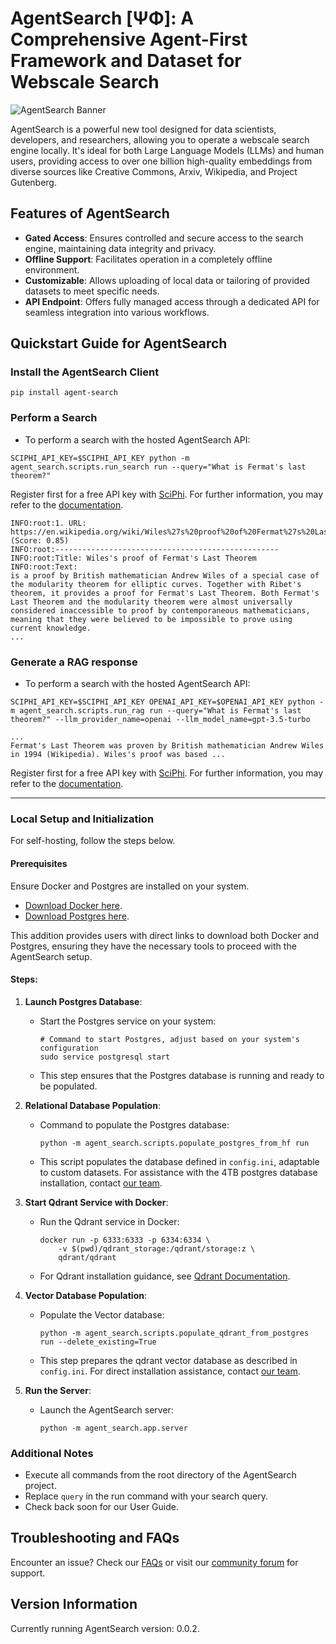 # AgentSearch [ΨΦ]: A Comprehensive Agent-First Framework and Dataset for Webscale Search

![AgentSearch Banner](https://github.com/SciPhi-AI/agent-search/assets/68796651/56268e41-130f-4d2f-ba22-b565f7642713)

AgentSearch is a powerful new tool designed for data scientists, developers, and researchers, allowing you to operate a webscale search engine locally. It's ideal for both Large Language Models (LLMs) and human users, providing access to over one billion high-quality embeddings from diverse sources like Creative Commons, Arxiv, Wikipedia, and Project Gutenberg.

## Features of AgentSearch

- **Gated Access**: Ensures controlled and secure access to the search engine, maintaining data integrity and privacy.
- **Offline Support**: Facilitates operation in a completely offline environment.
- **Customizable**: Allows uploading of local data or tailoring of provided datasets to meet specific needs.
- **API Endpoint**: Offers fully managed access through a dedicated API for seamless integration into various workflows.

## Quickstart Guide for AgentSearch

### Install the AgentSearch Client

```shell
pip install agent-search
```

### Perform a Search

- To perform a search with the hosted AgentSearch API:

```shell
SCIPHI_API_KEY=$SCIPHI_API_KEY python -m agent_search.scripts.run_search run --query="What is Fermat's last theorem?"
```

Register first for a free API key with [SciPhi](https://www.sciphi.ai/). For further information, you may refer to the [documentation](https://agent-search.readthedocs.io/en/latest/).

```output
INFO:root:1. URL: https://en.wikipedia.org/wiki/Wiles%27s%20proof%20of%20Fermat%27s%20Last%20Theorem (Score: 0.85)
INFO:root:--------------------------------------------------
INFO:root:Title: Wiles's proof of Fermat's Last Theorem
INFO:root:Text:
is a proof by British mathematician Andrew Wiles of a special case of the modularity theorem for elliptic curves. Together with Ribet's theorem, it provides a proof for Fermat's Last Theorem. Both Fermat's Last Theorem and the modularity theorem were almost universally considered inaccessible to proof by contemporaneous mathematicians, meaning that they were believed to be impossible to prove using current knowledge.
...
```

### Generate a RAG response

- To perform a search with the hosted AgentSearch API:

```shell
SCIPHI_API_KEY=$SCIPHI_API_KEY OPENAI_API_KEY=$OPENAI_API_KEY python -m agent_search.scripts.run_rag run --query="What is Fermat's last theorem?" --llm_provider_name=openai --llm_model_name=gpt-3.5-turbo
```

```output
...
Fermat's Last Theorem was proven by British mathematician Andrew Wiles in 1994 (Wikipedia). Wiles's proof was based ...
```

Register first for a free API key with [SciPhi](https://www.sciphi.ai/). For further information, you may refer to the [documentation](https://agent-search.readthedocs.io/en/latest/).

---


### Local Setup and Initialization

For self-hosting, follow the steps below.

#### Prerequisites

Ensure Docker and Postgres are installed on your system. 
- [Download Docker here](https://www.docker.com/).
- [Download Postgres here](https://www.postgresql.org/download/).

This addition provides users with direct links to download both Docker and Postgres, ensuring they have the necessary tools to proceed with the AgentSearch setup.
#### Steps:

1. **Launch Postgres Database**:
   - Start the Postgres service on your system:
     ```shell
     # Command to start Postgres, adjust based on your system's configuration
     sudo service postgresql start
     ```
   - This step ensures that the Postgres database is running and ready to be populated.

2. **Relational Database Population**:
   - Command to populate the Postgres database:
     ```shell
     python -m agent_search.scripts.populate_postgres_from_hf run
     ```
   - This script populates the database defined in `config.ini`, adaptable to custom datasets. For assistance with the 4TB postgres database installation, contact [our team](mailto:owen@sciphi.ai).

3. **Start Qdrant Service with Docker**:
   - Run the Qdrant service in Docker:
     ```shell
     docker run -p 6333:6333 -p 6334:6334 \
         -v $(pwd)/qdrant_storage:/qdrant/storage:z \
         qdrant/qdrant
     ```
   - For Qdrant installation guidance, see [Qdrant Documentation](https://qdrant.tech/documentation/quick-start/).

4. **Vector Database Population**:
   - Populate the Vector database:
     ```shell
     python -m agent_search.scripts.populate_qdrant_from_postgres run --delete_existing=True
     ```
   - This step prepares the qdrant vector database as described in `config.ini`. For direct installation assistance, contact [our team](mailto:owen@sciphi.ai).

5. **Run the Server**:
   - Launch the AgentSearch server:
     ```shell
     python -m agent_search.app.server
     ```

### Additional Notes

- Execute all commands from the root directory of the AgentSearch project.
- Replace `query` in the run command with your search query.
- Check back soon for our User Guide. 
<!-- [User Guide](link-to-user-guide). -->

## Troubleshooting and FAQs

Encounter an issue? Check our [FAQs](link-to-faqs) or visit our [community forum](link-to-forum) for support.

## Version Information

Currently running AgentSearch version: 0.0.2.